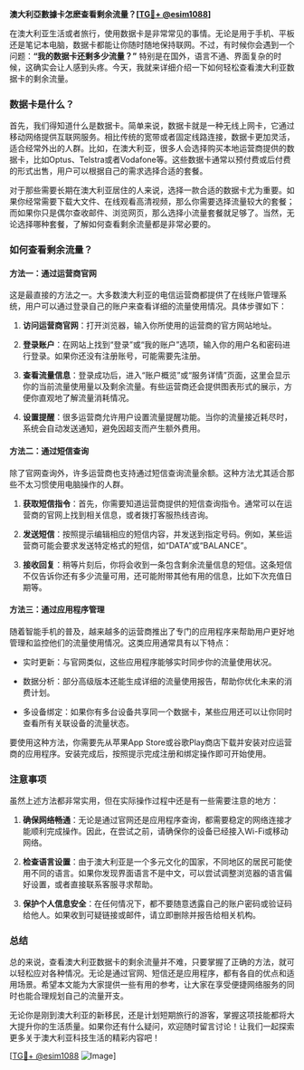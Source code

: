**澳大利亞數據卡怎麽查看剩余流量？[[TG💪+ @esim1088](https://t.me/s/esim1088)]**

在澳大利亚生活或者旅行，使用数据卡是非常常见的事情。无论是用于手机、平板还是笔记本电脑，数据卡都能让你随时随地保持联网。不过，有时候你会遇到一个问题：**“我的数据卡还剩多少流量？”** 特别是在国外，语言不通、界面复杂的时候，这确实会让人感到头疼。今天，我就来详细介绍一下如何轻松查看澳大利亚数据卡的剩余流量。

### 数据卡是什么？

首先，我们得知道什么是数据卡。简单来说，数据卡就是一种无线上网卡，它通过移动网络提供互联网服务。相比传统的宽带或者固定线路连接，数据卡更加灵活，适合经常外出的人群。比如，在澳大利亚，很多人会选择购买本地运营商提供的数据卡，比如Optus、Telstra或者Vodafone等。这些数据卡通常以预付费或后付费的形式出售，用户可以根据自己的需求选择合适的套餐。

对于那些需要长期在澳大利亚居住的人来说，选择一款合适的数据卡尤为重要。如果你经常需要下载大文件、在线观看高清视频，那么你需要选择流量较大的套餐；而如果你只是偶尔查收邮件、浏览网页，那么选择小流量套餐就足够了。当然，无论选择哪种套餐，了解如何查看剩余流量都是非常必要的。

### 如何查看剩余流量？

#### 方法一：通过运营商官网

这是最直接的方法之一。大多数澳大利亚的电信运营商都提供了在线账户管理系统，用户可以通过登录自己的账户来查看详细的流量使用情况。具体步骤如下：

1. **访问运营商官网**：打开浏览器，输入你所使用的运营商的官方网站地址。
   
2. **登录账户**：在网站上找到“登录”或“我的账户”选项，输入你的用户名和密码进行登录。如果你还没有注册账号，可能需要先注册。

3. **查看流量信息**：登录成功后，进入“账户概览”或“服务详情”页面，这里会显示你的当前流量使用量以及剩余流量。有些运营商还会提供图表形式的展示，方便你直观地了解流量消耗情况。

4. **设置提醒**：很多运营商允许用户设置流量提醒功能。当你的流量接近耗尽时，系统会自动发送通知，避免因超支而产生额外费用。

#### 方法二：通过短信查询

除了官网查询外，许多运营商也支持通过短信查询流量余额。这种方法尤其适合那些不太习惯使用电脑操作的人群。

1. **获取短信指令**：首先，你需要知道运营商提供的短信查询指令。通常可以在运营商的官网上找到相关信息，或者拨打客服热线咨询。

2. **发送短信**：按照提示编辑相应的短信内容，并发送到指定号码。例如，某些运营商可能会要求发送特定格式的短信，如“DATA”或“BALANCE”。

3. **接收回复**：稍等片刻后，你将会收到一条包含剩余流量信息的短信。这条短信不仅告诉你还有多少流量可用，还可能附带其他有用的信息，比如下次充值日期等。

#### 方法三：通过应用程序管理

随着智能手机的普及，越来越多的运营商推出了专门的应用程序来帮助用户更好地管理和监控他们的流量使用情况。这类应用通常具有以下特点：

- 实时更新：与官网类似，这些应用程序能够实时同步你的流量使用状况。
  
- 数据分析：部分高级版本还能生成详细的流量使用报告，帮助你优化未来的消费计划。

- 多设备绑定：如果你有多台设备共享同一个数据卡，某些应用还可以让你同时查看所有关联设备的流量状态。

要使用这种方法，你需要先从苹果App Store或谷歌Play商店下载并安装对应运营商的应用程序。安装完成后，按照提示完成注册和绑定操作即可开始使用。

### 注意事项

虽然上述方法都非常实用，但在实际操作过程中还是有一些需要注意的地方：

1. **确保网络畅通**：无论是通过官网还是应用程序查询，都需要稳定的网络连接才能顺利完成操作。因此，在尝试之前，请确保你的设备已经接入Wi-Fi或移动网络。

2. **检查语言设置**：由于澳大利亚是一个多元文化的国家，不同地区的居民可能使用不同的语言。如果你发现界面语言不是中文，可以尝试调整浏览器的语言偏好设置，或者直接联系客服寻求帮助。

3. **保护个人信息安全**：在任何情况下，都不要随意透露自己的账户密码或验证码给他人。如果收到可疑链接或邮件，请立即删除并报告给相关机构。

### 总结

总的来说，查看澳大利亚数据卡的剩余流量并不难，只要掌握了正确的方法，就可以轻松应对各种情况。无论是通过官网、短信还是应用程序，都有各自的优点和适用场景。希望本文能为大家提供一些有用的参考，让大家在享受便捷网络服务的同时也能合理规划自己的流量开支。

无论你是刚到澳大利亚的新移民，还是计划短期旅行的游客，掌握这项技能都将大大提升你的生活质量。如果你还有什么疑问，欢迎随时留言讨论！让我们一起探索更多关于澳大利亚科技生活的精彩内容吧！

[[TG💪+ @esim1088](https://t.me/s/esim1088) ![Image](https://i.postimg.cc/4NQfJmqS/Snipaste-2025-05-13-00-14-12.png)]